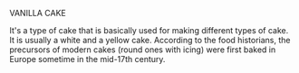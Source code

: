 VANILLA CAKE

It's a type of cake that is basically used for making different types of cake.
It is usually a white and a yellow cake. 
According to the food historians, the precursors of modern cakes (round ones with icing) were first baked in Europe sometime in the mid-17th century.